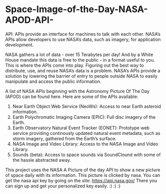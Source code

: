 # Space-Image-of-the-Day-NASA-APOD-API-

API: APIs provide an interface for machines to talk with each other. NASA’s APIs allow developers to use NASA’s data, such as imagery, for application development.

NASA gathers a lot of data - over 15 Terabytes per day! And by a White House mandate this data is free to the public - in a format useful to you. This is where the APIs come into play. Figuring out the best way to distribute, use, and reuse NASA’s data is a problem. NASA’s APIs provide a solution by lowering the barrier of entry to people outside NASA to easily manipulate and access the public information.

A list of NASA APIs beginning with the Astronomy Picture Of The Day (APOD) can be found here. Here are some of the APIs available:
1) Near Earth Object Web Service (NeoWs): Access to near Earth asteroid information.
2) Earth Polychromatic Imaging Camera (EPIC): Full disc imagery of the Earth.
3) Earth Observatory Natural Event Tracker (EONET): Prototype web service providing continously updated natural event metadata, such as storm imagery, gathered from the Earth’s surface.
4) NASA Image and Video Library: Access to the NASA Image and Video Library.
5) Sounds (beta): Access to space sounds via SoundClound with some of the hassle abstracted away.

This project uses the NASA A Picture of the day API to show a new picture of space daily with its information.
This picture is clicked by nasa.
You can get the nasa api key by going on the site: https://api.nasa.gov/
There you can sign up and get your personalized key easily.
:) :) :)

